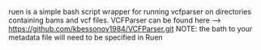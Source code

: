 ruen is a simple bash script wrapper for running vcfparser on directories containing bams and vcf files.
VCFParser can be found here --> https://github.com/kbessonov1984/VCFParser.git
NOTE: the bath to your metadata file will need to be specified in Ruen
